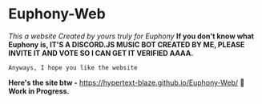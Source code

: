 # Euphony-Web

*This a website Created by yours truly for Euphony*
**If you don't know what Euphony is, IT'S A DISCORD.JS MUSIC BOT CREATED BY ME, PLEASE INVITE IT AND VOTE SO I CAN GET IT VERIFIED AAAA.**

``Anyways, I hope you like the website``


**Here's the site btw -** https://hypertext-blaze.github.io/Euphony-Web/
**🔴 Work in Progress.**
